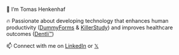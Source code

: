 👋 I’m Tomas Henkenhaf

🔥 Passionate about developing technology that enhances human productivity ([DummyForms](https://dummyforms.com/) & [KillerStudy](https://killerstudy.com/)) and improves healthcare outcomes ([Dentli™](https://dentli.ca/))

📫 Connect with me on [LinkedIn](https://www.linkedin.com/in/tomashenkenhaf/) or [𝕏](https://x.com/tomashenkenhaf)
